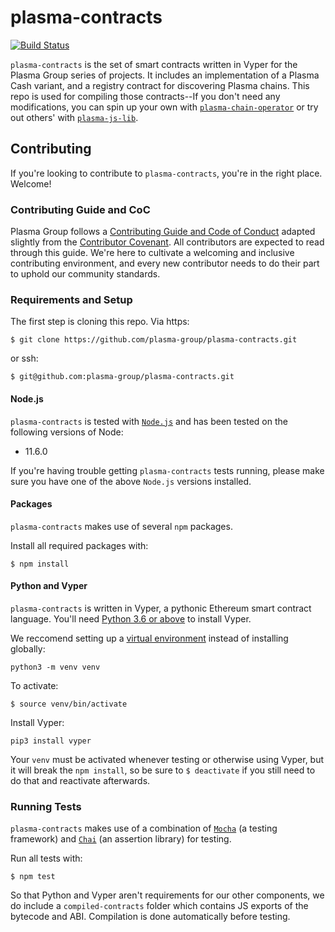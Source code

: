 # plasma-contracts
[![Build Status](https://travis-ci.org/plasma-group/plasma-contracts.svg?branch=master)](https://travis-ci.org/plasma-group/plasma-contracts)

`plasma-contracts` is the set of smart contracts written in Vyper for the Plasma Group series of projects. It includes an implementation of a Plasma Cash variant, and a registry contract for discovering Plasma chains. This repo is used for compiling those contracts--If you don't need any modifications, you can spin up your own with [`plasma-chain-operator`](https://github.com/plasma-group/plasma-chain-operator) or try out others' with [`plasma-js-lib`](https://github.com/plasma-group/plasma-js-lib).

## Contributing
If you're looking to contribute to `plasma-contracts`, you're in the right place. Welcome!

### Contributing Guide and CoC
Plasma Group follows a [Contributing Guide and Code of Conduct](https://github.com/plasma-group/plasma-utils/blob/master/.github/CONTRIBUTING.md) adapted slightly from the [Contributor Covenant](https://www.contributor-covenant.org/version/1/4/code-of-conduct.html). All contributors are expected to read through this guide. We're here to cultivate a welcoming and inclusive contributing environment, and every new contributor needs to do their part to uphold our community standards.

### Requirements and Setup
The first step is cloning this repo.  Via https:
```
$ git clone https://github.com/plasma-group/plasma-contracts.git
```
or ssh:
```
$ git@github.com:plasma-group/plasma-contracts.git
```

#### Node.js
`plasma-contracts` is tested with [`Node.js`](https://nodejs.org/en/) and has been tested on the following versions of Node:

- 11.6.0

If you're having trouble getting `plasma-contracts` tests running, please make sure you have one of the above `Node.js` versions installed.

#### Packages
`plasma-contracts` makes use of several `npm` packages.

Install all required packages with:

```
$ npm install
```
#### Python and Vyper
`plasma-contracts` is written in Vyper, a pythonic Ethereum smart contract language. You'll need [Python 3.6 or above](https://www.python.org/downloads/) to install Vyper.

We reccomend setting up a [virtual environment](https://cewing.github.io/training.python_web/html/presentations/venv_intro.html) instead of installing globally:
```
python3 -m venv venv
```
To activate:
```
$ source venv/bin/activate
```
Install Vyper:
```
pip3 install vyper
```
Your `venv` must be activated whenever testing or otherwise using Vyper, but it will break the `npm install`, so be sure to `$ deactivate` if you still need to do that and reactivate afterwards.

### Running Tests
`plasma-contracts` makes use of a combination of [`Mocha`](https://mochajs.org/) (a testing framework) and [`Chai`](https://www.chaijs.com/) (an assertion library) for testing.

Run all tests with:

```
$ npm test
```
So that Python and Vyper aren't requirements for our other components, we do include a `compiled-contracts` folder which contains JS exports of the bytecode and ABI. Compilation is done automatically before testing.